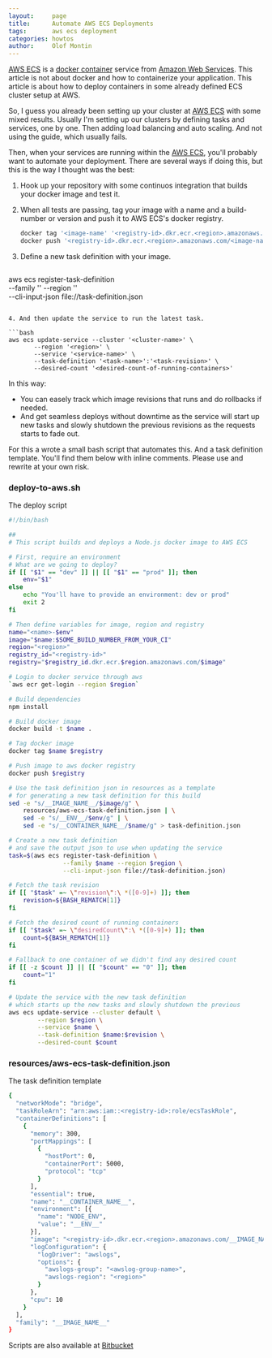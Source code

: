 ```yaml
---
layout:     page
title:      Automate AWS ECS Deployments
tags:       aws ecs deployment
categories: howtos
author:     Olof Montin
---
```

[AWS ECS](https://aws.amazon.com/ecs/) is a [docker container](https://docker.com/) service from [Amazon Web Services](https://aws.amazon.com/). This article is not about docker and how to containerize your application. This article is about how to deploy containers in some already defined ECS cluster setup at AWS.

So, I guess you already been setting up your cluster at [AWS ECS](https://aws.amazon.com/ecs/) with some mixed results. Usually I'm setting up our clusters by defining tasks and services, one by one. Then adding load balancing and auto scaling. And not using the guide, which usually fails.

Then, when your services are running within the [AWS ECS](https://aws.amazon.com/ecs/), you'll probably want to automate your deployment. There are several ways if doing this, but this is the way I thought was the best:

1. Hook up your repository with some continuos integration that builds your docker image and test it.
2. When all tests are passing, tag your image with a name and a build-number or version and push it to AWS ECS's docker registry.

   ```bash
   docker tag '<image-name' '<registry-id>.dkr.ecr.<region>.amazonaws.com/<image-name>'
   docker push '<registry-id>.dkr.ecr.<region>.amazonaws.com/<image-name>'
   ```

3. Define a new task definition with your image.

   ```bash
  aws ecs register-task-definition \
          --family '<task-name>' --region '<region>' \
          --cli-input-json file://task-definition.json
   ```

4. And then update the service to run the latest task.

   ```bash
  aws ecs update-service --cluster '<cluster-name>' \
          --region '<region>' \
          --service '<service-name>' \
          --task-definition '<task-name>':'<task-revision>' \
          --desired-count '<desired-count-of-running-containers>'
   ```

In this way:

* You can easely track which image revisions that runs and do rollbacks if needed.
* And get seamless deploys without downtime as the service will start up new tasks and slowly shutdown the previous revisions as the requests starts to fade out.

For this a wrote a small bash script that automates this. And a task definition template. You'll find them below with inline comments. Please use and rewrite at your own risk.

### deploy-to-aws.sh

The deploy script

```bash
#!/bin/bash

##
# This script builds and deploys a Node.js docker image to AWS ECS

# First, require an environment
# What are we going to deploy?
if [[ "$1" == "dev" ]] || [[ "$1" == "prod" ]]; then
    env="$1"
else
    echo "You'll have to provide an environment: dev or prod"
    exit 2
fi

# Then define variables for image, region and registry
name="<name>-$env"
image="$name:$SOME_BUILD_NUMBER_FROM_YOUR_CI"
region="<region>"
registry_id="<registry-id>"
registry="$registry_id.dkr.ecr.$region.amazonaws.com/$image"

# Login to docker service through aws
`aws ecr get-login --region $region`

# Build dependencies
npm install

# Build docker image
docker build -t $name .

# Tag docker image
docker tag $name $registry

# Push image to aws docker registry
docker push $registry

# Use the task definition json in resources as a template
# for generating a new task definition for this build
sed -e "s/__IMAGE_NAME__/$image/g" \
    resources/aws-ecs-task-definition.json | \
    sed -e "s/__ENV__/$env/g" | \
    sed -e "s/__CONTAINER_NAME__/$name/g" > task-definition.json

# Create a new task definition
# and save the output json to use when updating the service
task=$(aws ecs register-task-definition \
               --family $name --region $region \
               --cli-input-json file://task-definition.json)

# Fetch the task revision
if [[ "$task" =~ \"revision\":\ *([0-9]+) ]]; then
    revision=${BASH_REMATCH[1]}
fi

# Fetch the desired count of running containers
if [[ "$task" =~ \"desiredCount\":\ *([0-9]+) ]]; then
    count=${BASH_REMATCH[1]}
fi

# Fallback to one container of we didn't find any desired count
if [[ -z $count ]] || [[ "$count" == "0" ]]; then
    count="1"
fi

# Update the service with the new task definition
# which starts up the new tasks and slowly shutdown the previous
aws ecs update-service --cluster default \
        --region $region \
        --service $name \
        --task-definition $name:$revision \
        --desired-count $count
```

### resources/aws-ecs-task-definition.json

The task definition template

```bash
{
  "networkMode": "bridge",
  "taskRoleArn": "arn:aws:iam::<registry-id>:role/ecsTaskRole",
  "containerDefinitions": [
    {
      "memory": 300,
      "portMappings": [
        {
          "hostPort": 0,
          "containerPort": 5000,
          "protocol": "tcp"
        }
      ],
      "essential": true,
      "name": "__CONTAINER_NAME__",
      "environment": [{
        "name": "NODE_ENV",
        "value": "__ENV__"
      }],
      "image": "<registry-id>.dkr.ecr.<region>.amazonaws.com/__IMAGE_NAME__",
      "logConfiguration": {
        "logDriver": "awslogs",
        "options": {
          "awslogs-group": "<awslog-group-name>",
          "awslogs-region": "<region>"
        }
      },
      "cpu": 10
    }
  ],
  "family": "__IMAGE_NAME__"
}
```

Scripts are also available at [Bitbucket](https://bitbucket.org/snippets/thebrewery/9oBR8)
